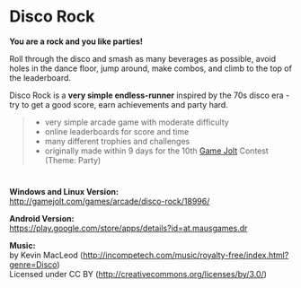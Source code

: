 # Disco Rock

**You are a rock and you like parties!**

Roll through the disco and smash as many beverages as possible, avoid holes in the dance floor, jump around, make combos, and climb to the top of the leaderboard. 

Disco Rock is a **very simple endless-runner** inspired by the 70s disco era - try to get a good score, earn achievements and party hard.

> - very simple arcade game with moderate difficulty
> - online leaderboards for score and time
> - many different trophies and challenges
> - originally made within 9 days for the 10th [Game Jolt][1] Contest (Theme: Party)

#

**Windows and Linux Version:**  
<http://gamejolt.com/games/arcade/disco-rock/18996/>

**Android Version:**  
<https://play.google.com/store/apps/details?id=at.mausgames.dr>

**Music:**  
by Kevin MacLeod (<http://incompetech.com/music/royalty-free/index.html?genre=Disco>)  
Licensed under CC BY (<http://creativecommons.org/licenses/by/3.0/>)

[1]: http://gamejolt.com/